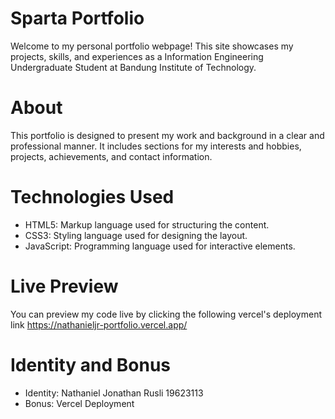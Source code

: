 # Sparta Portfolio

Welcome to my personal portfolio webpage! This site showcases my projects, skills, and experiences as a Information Engineering Undergraduate Student at Bandung Institute of Technology.

# About
This portfolio is designed to present my work and background in a clear and professional manner. It includes sections for my interests and hobbies, projects, achievements, and contact information.

# Technologies Used
- HTML5: Markup language used for structuring the content.
- CSS3: Styling language used for designing the layout.
- JavaScript: Programming language used for interactive elements.

# Live Preview

You can preview my code live by clicking the following vercel's deployment link https://nathanieljr-portfolio.vercel.app/

# Identity and Bonus
- Identity: Nathaniel Jonathan Rusli 19623113
- Bonus: Vercel Deployment
